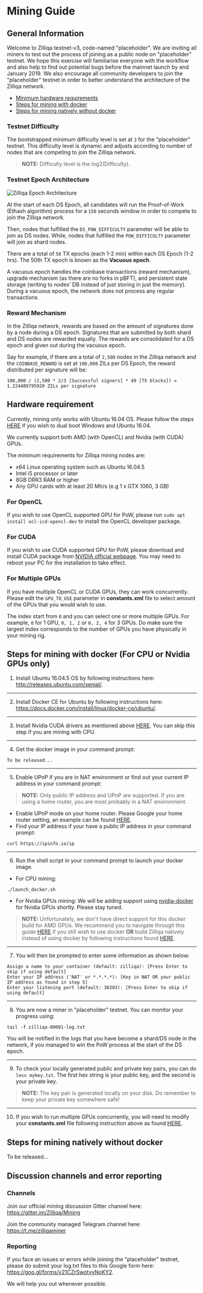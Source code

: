 # Mining Guide

## General Information
Welcome to Zilliqa testnet-v3, code-named "placeholder". We are inviting all miners to test out the process of joining as a public node on "placeholder" testnet. We hope this exercise will familiarise everyone with the workflow and also help to find out potential bugs before the mainnet launch by end January 2019. We also encourage all community developers to join the "placeholder" testnet in order to better understand the architecture of the Zilliqa network.

- [Minimum hardware requirements](#hardware-requirement)
- [Steps for mining with docker](#steps-for-mining-with-docker-for-cpu-or-nvidia-gpus-only)
- [Steps for mining natively without docker](#steps-for-mining-natively-without-docker)

### Testnet Difficulty
The bootstrapped minimum difficulty level is set at `3` for the "placeholder" testnet. This difficulty level is dynamic and adjusts according to number of nodes that are competing to join the Zilliqa network.

>**NOTE:** Difficulty level is the log2(Difficulty).

### Testnet Epoch Architecture
![Zilliqa Epoch Architecture](https://i.ibb.co/hgY1j3r/Screenshot-2018-11-28-16-29-39.png)

At the start of each DS Epoch, all candidates will run the Proof-of-Work (Ethash algorithm) process for a `150` seconds window in order to compete to join the Zilliqa network.

Then, nodes that fulfilled the `DS_POW_DIFFICULTY` parameter will be able to join as DS nodes. While, nodes that fulfilled the `POW_DIFFICULTY` parameter will join as shard nodes.

There are a total of `50` TX epochs (each 1-2 min) within each DS Epoch (1-2 hrs). The 50th TX epoch is known as the **Vacuous epoch**.

A vacuous epoch handles the coinbase transactions (reward mechanism), upgrade mechanism (as there are no forks in pBFT), and persistent state storage (writing to nodes’ DB instead of just storing in just the memory). During a vacuous epoch, the network does not process any regular transactions.

### Reward Mechanism
In the Zilliqa network, rewards are based on the amount of signatures done by a node during a DS epoch. Signatures that are submitted by both shard and DS nodes are rewarded equally. The rewards are consolidated for a DS epoch and given out during the vacuous epoch.

Say for example, if there are a total of `2,500` nodes in the Zilliqa network and the `COINBASE_REWARD` is set at `100,000` ZILs per DS Epoch, the reward distributed per signature will be:

`100,000 / (2,500 * 2/3 [Successful signers] * 49 [TX blocks]) = 1.224489795920 ZILs per signature`

## Hardware requirement
Currently, mining only works with Ubuntu 16.04 OS. Please follow the steps [HERE](https://itsfoss.com/install-ubuntu-1404-dual-boot-mode-windows-8-81-uefi/) if you wish to dual boot Windows and Ubuntu 16.04.

We currently support both AMD (with OpenCL) and Nvidia (with CUDA) GPUs.

The minimum requirements for Zilliqa mining nodes are:
* x64 Linux operating system such as Ubuntu 16.04.5
* Intel i5 processor or later
* 8GB DRR3 RAM or higher
* Any GPU cards with at least 20 Mh/s (e.g 1 x GTX 1060, 3 GB)


### For OpenCL

If you wish to use OpenCL supported GPU for PoW, please run `sudo apt install ocl-icd-opencl-dev` to install the OpenCL developer package.

### For CUDA

If you wish to use CUDA supported GPU for PoW, please download and install CUDA package from [NVIDIA official webpage](https://developer.nvidia.com/cuda-downloads). You may need to reboot your PC for the installation to take effect. 

### For Multiple GPUs

If you have multiple OpenCL or CUDA GPUs, they can work concurrently. Please edit the `GPU_TO_USE` parameter in **constants.xml** file to select amount of the GPUs that you would wish to use. 

The index start from `0` and you can select one or more multiple GPUs. For example, `0` for 1 GPU, `0, 1, 2` or `0, 2, 4` for 3 GPUs. Do make sure the largest index corresponds to the number of GPUs you have physically in your mining rig.

## Steps for mining with docker (For CPU or Nvidia GPUs only)
1. Install Ubuntu 16.04.5 OS by following instructions here: http://releases.ubuntu.com/xenial/.
***

2. Install Docker CE for Ubuntu by following instructions here: https://docs.docker.com/install/linux/docker-ce/ubuntu/.
***

3. Install Nvidia CUDA drivers as mentioned above [HERE](#for-cuda). You can skip this step if you are mining with CPU.
***

4. Get the docker image in your command prompt:
```
To be released...
```
***

5. Enable UPnP if you are in NAT environment or find out your current IP address in your command prompt:
> **NOTE:** Only public IP address and UPnP are supported. If you are using a home router, you are most probably in a NAT environment.
* Enable UPnP mode on your home router. Please Google your home router setting, an example can be found [HERE](https://routerguide.net/how-to-enable-upnp-for-rt-ac66u/).
* Find your IP address if your have a public IP address in your command prompt:
```
curl https://ipinfo.io/ip
```
***

6. Run the shell script in your command prompt to launch your docker image.
* For CPU mining:
```
./launch_docker.sh
```
* For Nvidia GPUs mining: We will be adding support using [nvidia-docker](https://github.com/NVIDIA/nvidia-docker) for Nvidia GPUs shortly. Please stay tuned.

>**NOTE:** Unfortunately, we don't have direct support for this docker build for AMD GPUs. We recommend you to navigate through this guide [HERE](https://instinct.radeon.com/en/amd-deep-learning-stack-using-docker/) if you still wish to use docker **OR** build Zilliqa natively instead of using docker by following instructions found [HERE](#steps-for-mining-natively-without-docker).
***

7. You will then be prompted to enter some information as shown below:
```
Assign a name to your container (default: zilliqa): [Press Enter to skip if using default]
Enter your IP address ('NAT' or *.*.*.*): [Key in NAT OR your public IP address as found in step 5]
Enter your listening port (default: 30303): [Press Enter to skip if using default]
```
***

8. You are now a miner in "placeholder" testnet. You can monitor your progress using:
```
tail -f zilliqa-00001-log.txt
``` 
You will be notified in the logs that you have become a shard/DS node in the network, if you managed to win the PoW process at the start of the DS epoch.
***

9. To check your locally generated public and private key pairs, you can do `less mykey.txt`. The first hex string is your public key, and the second is your private key.

>**NOTE:** The key pair is generated locally on your disk. Do remember to keep your private key somewhere safe!
***

10. If you wish to run multiple GPUs concurrently, you will need to modify your **constants.xml** file following instruction above as found [HERE](#for-multiple-gpus).

## Steps for mining natively without docker
To be released...

## Discussion channels and error reporting
### Channels
Join our official mining discussion Gitter channel here: https://gitter.im/Zilliqa/Mining

Join the community managed Telegram channel here: https://t.me/zilliqaminer

### Reporting
If you face an issues or errors while joining the "placeholder" testnet, please do submit your log.txt files to this Google form here: https://goo.gl/forms/y21CZrSwotvyNoKY2. 

We will help you out whenever possible.




